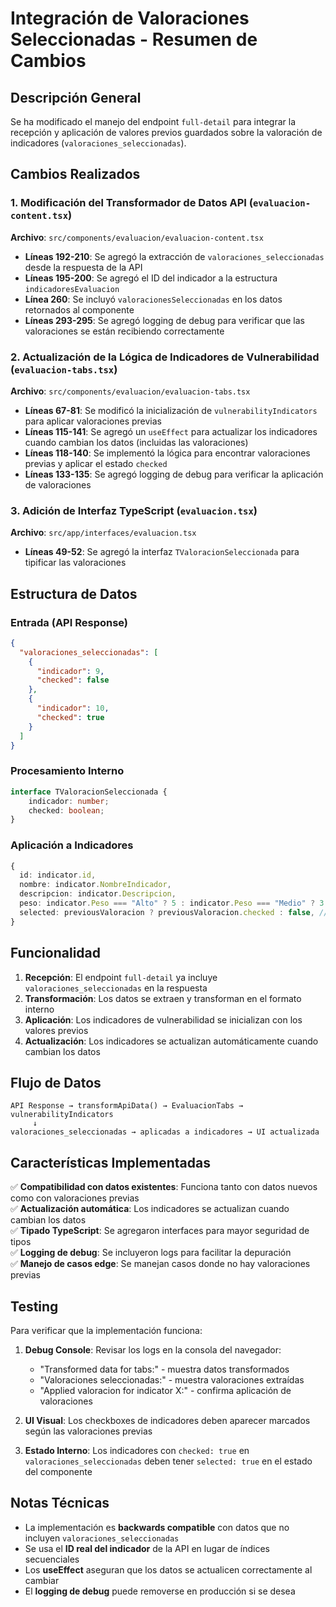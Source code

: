 # Integración de Valoraciones Seleccionadas - Resumen de Cambios

## Descripción General

Se ha modificado el manejo del endpoint `full-detail` para integrar la recepción y aplicación de valores previos guardados sobre la valoración de indicadores (`valoraciones_seleccionadas`).

## Cambios Realizados

### 1. Modificación del Transformador de Datos API (`evaluacion-content.tsx`)

**Archivo**: `src/components/evaluacion/evaluacion-content.tsx`

- **Líneas 192-210**: Se agregó la extracción de `valoraciones_seleccionadas` desde la respuesta de la API
- **Líneas 195-200**: Se agregó el ID del indicador a la estructura `indicadoresEvaluacion` 
- **Línea 260**: Se incluyó `valoracionesSeleccionadas` en los datos retornados al componente
- **Líneas 293-295**: Se agregó logging de debug para verificar que las valoraciones se están recibiendo correctamente

### 2. Actualización de la Lógica de Indicadores de Vulnerabilidad (`evaluacion-tabs.tsx`)

**Archivo**: `src/components/evaluacion/evaluacion-tabs.tsx`

- **Líneas 67-81**: Se modificó la inicialización de `vulnerabilityIndicators` para aplicar valoraciones previas
- **Líneas 115-141**: Se agregó un `useEffect` para actualizar los indicadores cuando cambian los datos (incluidas las valoraciones)
- **Líneas 118-140**: Se implementó la lógica para encontrar valoraciones previas y aplicar el estado `checked`
- **Líneas 133-135**: Se agregó logging de debug para verificar la aplicación de valoraciones

### 3. Adición de Interfaz TypeScript (`evaluacion.tsx`)

**Archivo**: `src/app/interfaces/evaluacion.tsx`

- **Líneas 49-52**: Se agregó la interfaz `TValoracionSeleccionada` para tipificar las valoraciones

## Estructura de Datos

### Entrada (API Response)
```json
{
  "valoraciones_seleccionadas": [
    {
      "indicador": 9,
      "checked": false
    },
    {
      "indicador": 10,
      "checked": true
    }
  ]
}
```

### Procesamiento Interno
```typescript
interface TValoracionSeleccionada {
    indicador: number;
    checked: boolean;
}
```

### Aplicación a Indicadores
```typescript
{
  id: indicator.id,
  nombre: indicator.NombreIndicador,
  descripcion: indicator.Descripcion,
  peso: indicator.Peso === "Alto" ? 5 : indicator.Peso === "Medio" ? 3 : 1,
  selected: previousValoracion ? previousValoracion.checked : false, // ✅ Aplicación de valoración previa
}
```

## Funcionalidad

1. **Recepción**: El endpoint `full-detail` ya incluye `valoraciones_seleccionadas` en la respuesta
2. **Transformación**: Los datos se extraen y transforman en el formato interno
3. **Aplicación**: Los indicadores de vulnerabilidad se inicializan con los valores previos
4. **Actualización**: Los indicadores se actualizan automáticamente cuando cambian los datos

## Flujo de Datos

```
API Response → transformApiData() → EvaluacionTabs → vulnerabilityIndicators
     ↓
valoraciones_seleccionadas → aplicadas a indicadores → UI actualizada
```

## Características Implementadas

✅ **Compatibilidad con datos existentes**: Funciona tanto con datos nuevos como con valoraciones previas  
✅ **Actualización automática**: Los indicadores se actualizan cuando cambian los datos  
✅ **Tipado TypeScript**: Se agregaron interfaces para mayor seguridad de tipos  
✅ **Logging de debug**: Se incluyeron logs para facilitar la depuración  
✅ **Manejo de casos edge**: Se manejan casos donde no hay valoraciones previas  

## Testing

Para verificar que la implementación funciona:

1. **Debug Console**: Revisar los logs en la consola del navegador:
   - "Transformed data for tabs:" - muestra datos transformados
   - "Valoraciones seleccionadas:" - muestra valoraciones extraídas
   - "Applied valoracion for indicator X:" - confirma aplicación de valoraciones

2. **UI Visual**: Los checkboxes de indicadores deben aparecer marcados según las valoraciones previas

3. **Estado Interno**: Los indicadores con `checked: true` en `valoraciones_seleccionadas` deben tener `selected: true` en el estado del componente

## Notas Técnicas

- La implementación es **backwards compatible** con datos que no incluyen `valoraciones_seleccionadas`
- Se usa el **ID real del indicador** de la API en lugar de índices secuenciales
- Los **useEffect** aseguran que los datos se actualicen correctamente al cambiar
- El **logging de debug** puede removerse en producción si se desea
